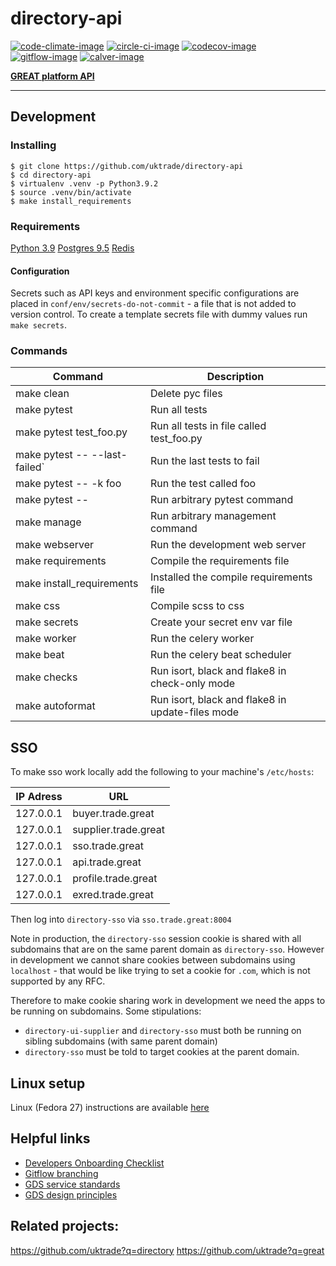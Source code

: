 # directory-api

[![code-climate-image]][code-climate]
[![circle-ci-image]][circle-ci]
[![codecov-image]][codecov]
[![gitflow-image]][gitflow]
[![calver-image]][calver]

**[GREAT platform API](https://www.great.gov.uk/)**

---

## Development

### Installing

    $ git clone https://github.com/uktrade/directory-api
    $ cd directory-api
    $ virtualenv .venv -p Python3.9.2
    $ source .venv/bin/activate
    $ make install_requirements

### Requirements

[Python 3.9](https://www.python.org/downloads/release/python-391/)
[Postgres 9.5](https://www.postgresql.org/)
[Redis](https://redis.io/)

#### Configuration

Secrets such as API keys and environment specific configurations are placed in `conf/env/secrets-do-not-commit` - a file that is not added to version control. To create a template secrets file with dummy values run `make secrets`.

### Commands

| Command                       | Description                                      |
| ----------------------------- | ------------------------------------------------ |
| make clean                    | Delete pyc files                                 |
| make pytest                   | Run all tests                                    |
| make pytest test_foo.py       | Run all tests in file called test_foo.py         |
| make pytest -- --last-failed` | Run the last tests to fail                       |
| make pytest -- -k foo         | Run the test called foo                          |
| make pytest -- <foo>          | Run arbitrary pytest command                     |
| make manage <foo>             | Run arbitrary management command                 |
| make webserver                | Run the development web server                   |
| make requirements             | Compile the requirements file                    |
| make install_requirements     | Installed the compile requirements file          |
| make css                      | Compile scss to css                              |
| make secrets                  | Create your secret env var file                  |
| make worker                   | Run the celery worker                            |
| make beat                     | Run the celery beat scheduler                    |
| make checks                   | Run isort, black and flake8 in check-only mode   |
| make autoformat               | Run isort, black and flake8 in update-files mode |

## SSO

To make sso work locally add the following to your machine's `/etc/hosts`:

| IP Adress | URL                  |
| --------- | -------------------- |
| 127.0.0.1 | buyer.trade.great    |
| 127.0.0.1 | supplier.trade.great |
| 127.0.0.1 | sso.trade.great      |
| 127.0.0.1 | api.trade.great      |
| 127.0.0.1 | profile.trade.great  |
| 127.0.0.1 | exred.trade.great    |

Then log into `directory-sso` via `sso.trade.great:8004`

Note in production, the `directory-sso` session cookie is shared with all subdomains that are on the same parent domain as `directory-sso`. However in development we cannot share cookies between subdomains using `localhost` - that would be like trying to set a cookie for `.com`, which is not supported by any RFC.

Therefore to make cookie sharing work in development we need the apps to be running on subdomains. Some stipulations:

- `directory-ui-supplier` and `directory-sso` must both be running on sibling subdomains (with same parent domain)
- `directory-sso` must be told to target cookies at the parent domain.

## Linux setup

Linux (Fedora 27) instructions are available [here](docs/LINUX.md)

## Helpful links

- [Developers Onboarding Checklist](https://uktrade.atlassian.net/wiki/spaces/ED/pages/32243946/Developers+onboarding+checklist)
- [Gitflow branching](https://uktrade.atlassian.net/wiki/spaces/ED/pages/737182153/Gitflow+and+releases)
- [GDS service standards](https://www.gov.uk/service-manual/service-standard)
- [GDS design principles](https://www.gov.uk/design-principles)

## Related projects:

https://github.com/uktrade?q=directory
https://github.com/uktrade?q=great

[code-climate-image]: https://codeclimate.com/github/uktrade/directory-api/badges/issue_count.svg
[code-climate]: https://codeclimate.com/github/uktrade/directory-api
[circle-ci-image]: https://circleci.com/gh/uktrade/directory-api/tree/master.svg?style=svg
[circle-ci]: https://circleci.com/gh/uktrade/directory-api/tree/master
[codecov-image]: https://codecov.io/gh/uktrade/directory-api/branch/master/graph/badge.svg
[codecov]: https://codecov.io/gh/uktrade/directory-api
[gitflow-image]: https://img.shields.io/badge/Branching%20strategy-gitflow-5FBB1C.svg
[gitflow]: https://www.atlassian.com/git/tutorials/comparing-workflows/gitflow-workflow
[calver-image]: https://img.shields.io/badge/Versioning%20strategy-CalVer-5FBB1C.svg
[calver]: https://calver.org
